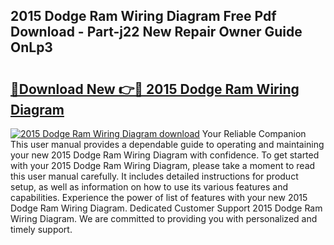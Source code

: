 ## 2015 Dodge Ram Wiring Diagram Free Pdf Download - Part-j22 New Repair Owner Guide OnLp3

# <h2><a href="http://dfq3in2.blite.top/?on=2015+Dodge+Ram+Wiring+Diagram">🔗Download New 👉🔴 2015 Dodge Ram Wiring Diagram</a></h2>

[![2015 Dodge Ram Wiring Diagram download](https://i.imgur.com/lujVjoI.png)](http://dfq3in2.blite.top/?on=2015+Dodge+Ram+Wiring+Diagram)
Your Reliable Companion This user manual provides a dependable guide to operating and maintaining your new 2015 Dodge Ram Wiring Diagram with confidence. To get started with your 2015 Dodge Ram Wiring Diagram, please take a moment to read this user manual carefully. It includes detailed instructions for product setup, as well as information on how to use its various features and capabilities. Experience the power of list of features with your new 2015 Dodge Ram Wiring Diagram. Dedicated Customer Support 2015 Dodge Ram Wiring Diagram. We are committed to providing you with personalized and timely support.
